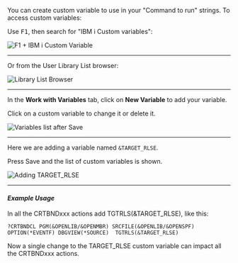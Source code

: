 <!-- panels:start -->

<!-- div:left-panel -->

You can create custom variable to use in your "Command to run" strings. To access custom variables:

Use <kbd>F1</kbd>, then search for "IBM i Custom variables":

<!-- div:right-panel -->

 ![F1 + IBM i Custom Variable](../../../assets/actions_custom_01.png)

<!-- panels:end -->

---

<!-- panels:start -->

<!-- div:left-panel -->
 
 Or from the User Library List browser:

<!-- div:right-panel -->

![Library List Browser](../../../assets/actions_custom_01a.png)

<!-- panels:end -->

---

<!-- panels:start -->

<!-- div:left-panel -->

In the **Work with Variables** tab, click on **New Variable** to add your variable.

Click on a custom variable to change it or delete it.

<!-- div:right-panel -->

![Variables list after Save](../../../assets/actions_custom_04.png)

<!-- panels:end -->

---

<!-- panels:start -->

<!-- div:left-panel -->

Here we are adding a variable named `&TARGET_RLSE`.

Press Save and the list of custom variables is shown.

<!-- div:right-panel -->

![Adding TARGET_RLSE](../../../assets/actions_custom_03.png)

<!-- panels:end -->

---

#### *Example Usage*

In all the  CRTBNDxxx actions add TGTRLS(&TARGET_RLSE), like this:

`?CRTBNDCL PGM(&OPENLIB/&OPENMBR) SRCFILE(&OPENLIB/&OPENSPF) OPTION(*EVENTF) DBGVIEW(*SOURCE)  TGTRLS(&TARGET_RLSE)`

Now a single change to the TARGET_RLSE custom variable can impact all the CRTBNDxxx actions.